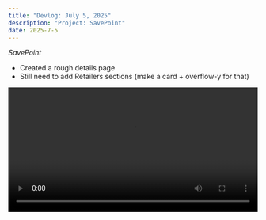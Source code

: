```yaml
---
title: "Devlog: July 5, 2025"
description: "Project: SavePoint"
date: 2025-7-5
---
```


*SavePoint*

- Created a rough details page
- Still need to add Retailers sections (make a card + overflow-y for that)

<video width="100%" controls>
  <source src="https://dl.dropboxusercontent.com/scl/fi/mnrocrl6jxopvocjpd53k/details.mov?rlkey=9myfqq1go9798bwu79dogxx0p&st=w5yjt3px" type="video/mp4">
</video>
